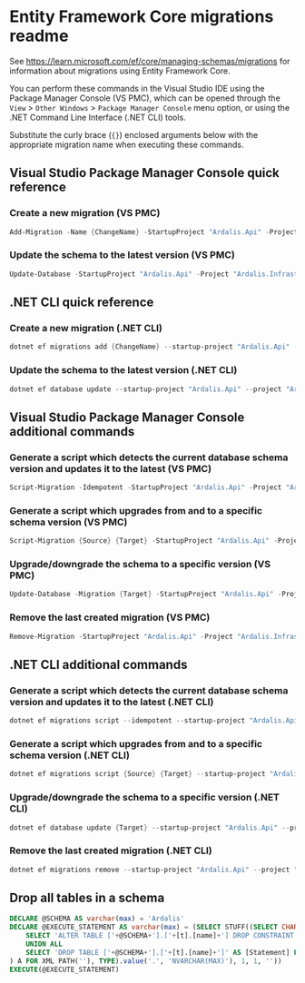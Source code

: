 # Entity Framework Core migrations readme

See <https://learn.microsoft.com/ef/core/managing-schemas/migrations> for information about migrations
using Entity Framework Core.

You can perform these commands in the Visual Studio IDE using the Package Manager Console (VS PMC), which can
be opened through the `View` > `Other Windows` > `Package Manager Console` menu option, or using the .NET
Command Line Interface (.NET CLI) tools.

Substitute the curly brace (`{}`) enclosed arguments below with the appropriate migration name when
executing these commands.

## Visual Studio Package Manager Console quick reference

### Create a new migration (VS PMC)

```powershell
Add-Migration -Name {ChangeName} -StartupProject "Ardalis.Api" -Project "Ardalis.Infrastructure"
```

### Update the schema to the latest version (VS PMC)

```powershell
Update-Database -StartupProject "Ardalis.Api" -Project "Ardalis.Infrastructure"
```

## .NET CLI quick reference

### Create a new migration (.NET CLI)

```powershell
dotnet ef migrations add {ChangeName} --startup-project "Ardalis.Api" --project "Ardalis.Infrastructure"
```

### Update the schema to the latest version (.NET CLI)

```powershell
dotnet ef database update --startup-project "Ardalis.Api" --project "Ardalis.Infrastructure"
```

## Visual Studio Package Manager Console additional commands

### Generate a script which detects the current database schema version and updates it to the latest (VS PMC)

```powershell
Script-Migration -Idempotent -StartupProject "Ardalis.Api" -Project "Ardalis.Infrastructure"
```

### Generate a script which upgrades from and to a specific schema version (VS PMC)

```powershell
Script-Migration {Source} {Target} -StartupProject "Ardalis.Api" -Project "Ardalis.Infrastructure"
```

### Upgrade/downgrade the schema to a specific version (VS PMC)

```powershell
Update-Database -Migration {Target} -StartupProject "Ardalis.Api" -Project "Ardalis.Infrastructure"
```

### Remove the last created migration (VS PMC)

```powershell
Remove-Migration -StartupProject "Ardalis.Api" -Project "Ardalis.Infrastructure"
```

## .NET CLI additional commands

### Generate a script which detects the current database schema version and updates it to the latest (.NET CLI)

```powershell
dotnet ef migrations script --idempotent --startup-project "Ardalis.Api" --project "Ardalis.Infrastructure"
```

### Generate a script which upgrades from and to a specific schema version (.NET CLI)

```powershell
dotnet ef migrations script {Source} {Target} --startup-project "Ardalis.Api" --project "Ardalis.Infrastructure"
```

### Upgrade/downgrade the schema to a specific version (.NET CLI)

```powershell
dotnet ef database update {Target} --startup-project "Ardalis.Api" --project "Ardalis.Infrastructure"
```

### Remove the last created migration (.NET CLI)

```powershell
dotnet ef migrations remove --startup-project "Ardalis.Api" --project "Ardalis.Infrastructure"
```

## Drop all tables in a schema

```sql
DECLARE @SCHEMA AS varchar(max) = 'Ardalis'
DECLARE @EXECUTE_STATEMENT AS varchar(max) = (SELECT STUFF((SELECT CHAR(13) + CHAR(10) + [Statement] FROM (
    SELECT 'ALTER TABLE ['+@SCHEMA+'].['+[t].[name]+'] DROP CONSTRAINT ['+[fk].[name]+']' AS [Statement] FROM [sys].[foreign_keys] AS [fk] INNER JOIN [sys].[tables] AS [t] ON [t].[object_id] = [fk].[parent_object_id] INNER JOIN [sys].[schemas] AS [s] ON [s].[schema_id] = [t].[schema_id] WHERE [s].[name] = @SCHEMA
    UNION ALL
    SELECT 'DROP TABLE ['+@SCHEMA+'].['+[t].[name]+']' AS [Statement] FROM [sys].[tables] AS [t] INNER JOIN [sys].[schemas] AS [s] ON [s].[schema_id] = [t].[schema_id] WHERE [s].[name] = @SCHEMA
) A FOR XML PATH(''), TYPE).value('.', 'NVARCHAR(MAX)'), 1, 1, ''))
EXECUTE(@EXECUTE_STATEMENT)
```
